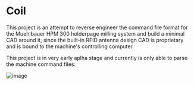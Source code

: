 # Coil

This project is an attempt to reverse engineer the command file format for the Muehlbauer HPM 300 holderpage milling system and build a minimal CAD around it, since the built-in RFID antenna design CAD is proprietary and is bound to the machine's controlling computer.

This project is in very early aplha stage and currently is only able to parse the machine command files:

![image](https://user-images.githubusercontent.com/24732036/119494691-4367ef00-bd6a-11eb-9ad7-93e79aabf5b2.png)
